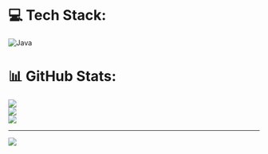 # 💻 Tech Stack:
![Java](https://img.shields.io/badge/java-%23ED8B00.svg?style=for-the-badge&logo=openjdk&logoColor=white)
# 📊 GitHub Stats:
![](https://github-readme-stats.vercel.app/api?username=amartinhit2&theme=dark&hide_border=false&include_all_commits=true&count_private=true)<br/>
![](https://nirzak-streak-stats.vercel.app/?user=amartinhit2&theme=dark&hide_border=false)<br/>
![](https://github-readme-stats.vercel.app/api/top-langs/?username=amartinhit2&theme=dark&hide_border=false&include_all_commits=true&count_private=true&layout=compact)

---
[![](https://visitcount.itsvg.in/api?id=amartinhit2&icon=0&color=0)](https://visitcount.itsvg.in)

<!-- Proudly created with GPRM ( https://gprm.itsvg.in ) -->
